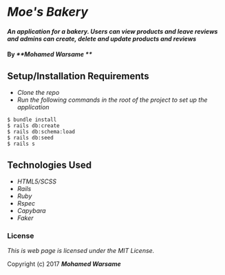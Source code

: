 # _Moe's Bakery_

#### _An application for a bakery. Users can view products and leave reviews and admins can create, delete and update products and reviews_

#### By _**Mohamed Warsame **_

## Setup/Installation Requirements

* _Clone the repo_
* _Run the following commands in the root of the project to set up the application_
```
$ bundle install
$ rails db:create
$ rails db:schema:load
$ rails db:seed
$ rails s
```

## Technologies Used

* _HTML5/SCSS_
* _Rails_
* _Ruby_
* _Rspec_
* _Capybara_
* _Faker_

<!-- ## View
_landing page:_
![]() -->

### License

*This is web page is licensed under the MIT License.*

Copyright (c) 2017 **_Mohamed Warsame_**
